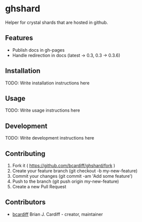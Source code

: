 # ghshard

Helper for crystal shards that are hosted in github.

## Features

* Publish docs in gh-pages
* Handle redirection in docs (latest -> 0.3, 0.3 -> 0.3.6)

## Installation

TODO: Write installation instructions here

## Usage

TODO: Write usage instructions here

## Development

TODO: Write development instructions here

## Contributing

1. Fork it ( https://github.com/bcardiff/ghshard/fork )
2. Create your feature branch (git checkout -b my-new-feature)
3. Commit your changes (git commit -am 'Add some feature')
4. Push to the branch (git push origin my-new-feature)
5. Create a new Pull Request

## Contributors

- [bcardiff](https://github.com/bcardiff) Brian J. Cardiff - creator, maintainer
